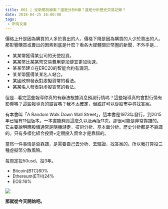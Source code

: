 ```yaml
---
title: 001 | 從新聞找線索？還是分析K線？還是分析歷史交易記錄？
date: 2018-04-25 16:00:00
tags:
 - 所有文章
---
```

價格上升是因為購買的人多於賣出的人，價格下降是因為購買的人少於賣出的人。那影響購買或賣出的因素到底是什麼？看各大媒體關於幣圈的新聞，不外乎是…
- 某某幣獲得某公司的天使投資。
- 某某幣比某某幣交易費用更加便宜更加快速。
- 某某幣建立在ERC20的智能合約有漏洞。
- 某某幣獲得某某名人站台。
- 某國政府發表對虛擬貨幣的看法。
- 某某名人發表對虛擬貨幣的看法。

但是…看完這些報導你真的有辦法根據消息預測行情嗎？這些報導真的會對行情有影響嗎？這些報導真的屬實嗎？我不太確定，但或許可以從股市中尋找答案。

有本書叫「A Random Walk Down Wall Street」，這本書是1973年發行，到2015年已經有11個版本。一本書能夠賣這麼久以及再版11次，那很可能是非常靠譜的。它主要說明瞭股價通常是隨機游走，技術分析、基本面分析、歷史分析都是不靠譜的。只有多樣化組合投資+定期投入資金才是靠譜的。

當然一件事情是否靠譜，是需要自己去分析、去驗證、找答案的。所以我打算投三種虛擬幣分散風險。

每周定投50usd，投3年。
- Bitcoin(BTC)60%
- Ethereum(ETH)24%
- EOS:16%

![](https://firebasestorage.googleapis.com/v0/b/blog-1f60b.appspot.com/o/%E8%B4%AD%E4%B9%B0%E6%95%B0%E6%8D%AE001.png?alt=media&token=36b5ed53-2bfd-46d9-ae2b-4edbd49363fc)

**那就從今天開始吧。**